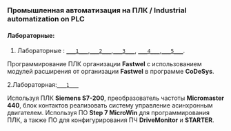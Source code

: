 ### Промышленная автоматизация на ПЛК / Industrial automatization on PLC 

#### Лабораторные:

1. Лабораторные : [`___1___`](reports/lab1.pdf),[`___2___`](reports/lab2.pdf),[`___3___`](reports/lab3.pdf),
[`___4___`](reports/lab4.pdf),[`___5___`](reports/lab5.pdf).

Программирование ПЛК организации **Fastwel** с использованием модулей расширения от организации **Fastwel** в программе **CoDeSys**.

2.Лабораторная:[`___1___`](reports/report.pdf)

Используя ПЛК **Siemens S7-200**, преобразователь частоты **Micromaster 440**, блок контактов реализовать систему управление асинхронным двигателем.
Используя ПО **Step 7 MicroWin** для программирования ПЛК, а также ПО для конфигурирования ПЧ **DriveMonitor** и **STARTER**.
